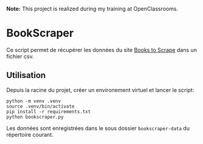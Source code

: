 **Note:** This project is realized during my training at OpenClassrooms.

# BookScraper

Ce script permet de récupérer les données du site [Books to Scrape](https://books.toscrape.com/) dans un fichier csv.

## Utilisation

Depuis la racine du projet, créer un environement virtuel et lancer le script:

```
python -m venv .venv
source .venv/bin/activate
pip install -r requirements.txt
python bookscraper.py
```

Les données sont enregistrées dans le sous dossier `bookscraper-data` du répertoire courant.
